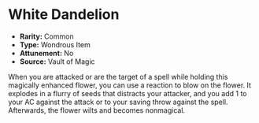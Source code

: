 # White Dandelion

- **Rarity:** Common
- **Type:** Wondrous Item
- **Attunement:** No
- **Source:** Vault of Magic

When you are attacked or are the target of a spell while holding this magically enhanced flower, you can use a reaction to blow on the flower. It explodes in a flurry of seeds that distracts your attacker, and you add 1 to your AC against the attack or to your saving throw against the spell. Afterwards, the flower wilts and becomes nonmagical.
